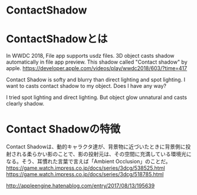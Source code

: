 # ContactShadow
# ContactShadowとは

In WWDC 2018, File app supports usdz files. 3D object casts shadow automatically in file app preview. This shadow called "Contact shadow" by apple. https://developer.apple.com/videos/play/wwdc2018/603/?time=417

Contact Shadow is softy and blurry than direct lighting and spot lighting. I want to casts contact shadow to my object. Does I have any way?

I tried spot lighting and direct lighting. But object glow unnatural and casts clearly shadow.

# Contact Shadowの特徴

Contact Shadowは、動的キャラクタ達が、背景物に近づいたときに背景側に投射される柔らかい影のことで、影の投射元は、その空間に充満している環境光になる。そう、耳慣れた言葉で言えば「Ambient Occlusion」のことだ。
https://game.watch.impress.co.jp/docs/series/3dcg/538525.html
https://game.watch.impress.co.jp/docs/series/3dcg/518785.html

http://appleengine.hatenablog.com/entry/2017/08/13/195639